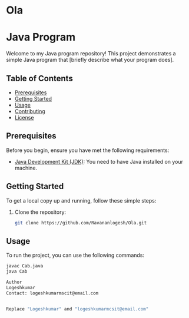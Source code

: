 # Ola
# Java Program

Welcome to my Java program repository! This project demonstrates a simple Java program that [briefly describe what your program does]. 

## Table of Contents

- [Prerequisites](#prerequisites)
- [Getting Started](#getting-started)
- [Usage](#usage)
- [Contributing](#contributing)
- [License](#license)

## Prerequisites

Before you begin, ensure you have met the following requirements:
- [Java Development Kit (JDK)](https://www.oracle.com/java/technologies/javase-downloads.html): You need to have Java installed on your machine.

## Getting Started

To get a local copy up and running, follow these simple steps:

1. Clone the repository:
   ```sh
   git clone https://github.com/Ravananlogesh/Ola.git
## Usage

To run the project, you can use the following commands:

```bash
javac Cab.java
java Cab

Author
Logeshkumar
Contact: logeshkumarmscit@email.com


Replace "Logeshkumar" and "logeshkumarmcsit@email.com"


